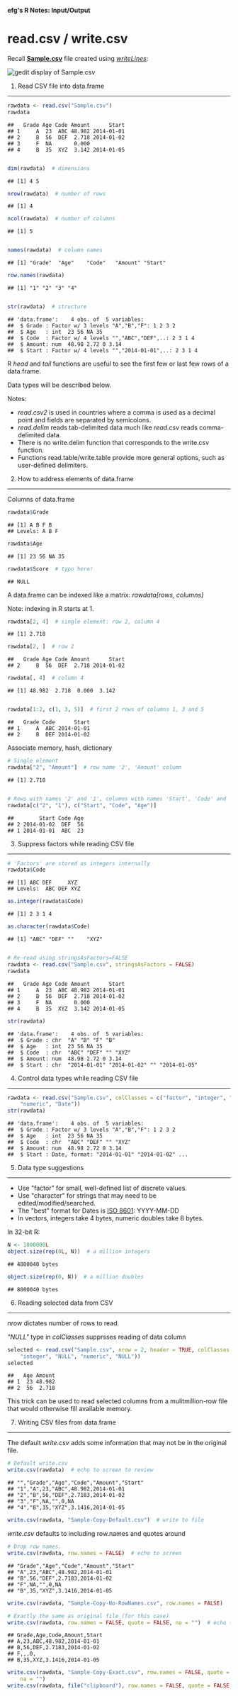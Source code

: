 **efg's R Notes:  Input/Output**

read.csv / write.csv
====================

Recall [**Sample.csv**](../../input-output/writelines-readLines/Sample.csv) file created using [*writeLines*](../../input-output/writeLines-readLines/index.html):

![gedit display of Sample.csv](../../input-output/writeLines-readLines/Sample-CSV-Gedit.jpg)

1. Read CSV file into data.frame
--------------------------------


```r
rawdata <- read.csv("Sample.csv")
rawdata
```

```
##   Grade Age Code Amount      Start
## 1     A  23  ABC 48.982 2014-01-01
## 2     B  56  DEF  2.718 2014-01-02
## 3     F  NA       0.000           
## 4     B  35  XYZ  3.142 2014-01-05
```

```r

dim(rawdata)  # dimensions
```

```
## [1] 4 5
```

```r
nrow(rawdata)  # number of rows
```

```
## [1] 4
```

```r
ncol(rawdata)  # number of columns
```

```
## [1] 5
```

```r

names(rawdata)  # column names
```

```
## [1] "Grade"  "Age"    "Code"   "Amount" "Start"
```

```r
row.names(rawdata)
```

```
## [1] "1" "2" "3" "4"
```

```r

str(rawdata)  # structure
```

```
## 'data.frame':	4 obs. of  5 variables:
##  $ Grade : Factor w/ 3 levels "A","B","F": 1 2 3 2
##  $ Age   : int  23 56 NA 35
##  $ Code  : Factor w/ 4 levels "","ABC","DEF",..: 2 3 1 4
##  $ Amount: num  48.98 2.72 0 3.14
##  $ Start : Factor w/ 4 levels "","2014-01-01",..: 2 3 1 4
```


R *head* and *tail* functions are useful to see the first few or last few rows of a data.frame.

Data types will be described below.

Notes:
* *read.csv2* is used in countries where a comma is used as a decimal point and fields are separated by semicolons. 
* *read.delim* reads tab-delimited data much like *read.csv* reads comma-delimited data.
* There is no write.delim function that corresponds to the write.csv function.  
* Functions read.table/write.table provide more general options, such as user-defined delimiters. 

2.  How to address elements of data.frame
-----------------------------------------

Columns of data.frame


```r
rawdata$Grade
```

```
## [1] A B F B
## Levels: A B F
```

```r
rawdata$Age
```

```
## [1] 23 56 NA 35
```

```r
rawdata$Score  # typo here!
```

```
## NULL
```


A data.frame can be indexed like a matrix:  *rawdata[rows, columns]*

Note:  indexing in R starts at 1.

```r
rawdata[2, 4]  # single element: row 2, column 4
```

```
## [1] 2.718
```

```r
rawdata[2, ]  # row 2
```

```
##   Grade Age Code Amount      Start
## 2     B  56  DEF  2.718 2014-01-02
```

```r
rawdata[, 4]  # column 4
```

```
## [1] 48.982  2.718  0.000  3.142
```

```r

rawdata[1:2, c(1, 3, 5)]  # first 2 rows of columns 1, 3 and 5
```

```
##   Grade Code      Start
## 1     A  ABC 2014-01-01
## 2     B  DEF 2014-01-02
```


Associate memory, hash, dictionary


```r
# Single element
rawdata["2", "Amount"]  # row name '2', 'Amount' column
```

```
## [1] 2.718
```

```r

# Rows with names '2' and '1', columns with names 'Start', 'Code' and 'Age'
rawdata[c("2", "1"), c("Start", "Code", "Age")]
```

```
##        Start Code Age
## 2 2014-01-02  DEF  56
## 1 2014-01-01  ABC  23
```


3.  Suppress factors while reading CSV file
-------------------------------------------


```r
# 'Factors' are stored as integers internally
rawdata$Code
```

```
## [1] ABC DEF     XYZ
## Levels:  ABC DEF XYZ
```

```r
as.integer(rawdata$Code)
```

```
## [1] 2 3 1 4
```

```r
as.character(rawdata$Code)
```

```
## [1] "ABC" "DEF" ""    "XYZ"
```

```r

# Re-read using stringsAsFactors=FALSE
rawdata <- read.csv("Sample.csv", stringsAsFactors = FALSE)
rawdata
```

```
##   Grade Age Code Amount      Start
## 1     A  23  ABC 48.982 2014-01-01
## 2     B  56  DEF  2.718 2014-01-02
## 3     F  NA       0.000           
## 4     B  35  XYZ  3.142 2014-01-05
```

```r
str(rawdata)
```

```
## 'data.frame':	4 obs. of  5 variables:
##  $ Grade : chr  "A" "B" "F" "B"
##  $ Age   : int  23 56 NA 35
##  $ Code  : chr  "ABC" "DEF" "" "XYZ"
##  $ Amount: num  48.98 2.72 0 3.14
##  $ Start : chr  "2014-01-01" "2014-01-02" "" "2014-01-05"
```


4.  Control data types while reading CSV file
---------------------------------------------


```r
rawdata <- read.csv("Sample.csv", colClasses = c("factor", "integer", "character", 
    "numeric", "Date"))
str(rawdata)
```

```
## 'data.frame':	4 obs. of  5 variables:
##  $ Grade : Factor w/ 3 levels "A","B","F": 1 2 3 2
##  $ Age   : int  23 56 NA 35
##  $ Code  : chr  "ABC" "DEF" "" "XYZ"
##  $ Amount: num  48.98 2.72 0 3.14
##  $ Start : Date, format: "2014-01-01" "2014-01-02" ...
```


5.  Data type suggestions
-------------------------

* Use "factor" for small, well-defined list of discrete values.
* Use "character" for strings that may need to be edited/modified/searched.
* The "best" format for Dates is [ISO 8601](http://en.wikipedia.org/wiki/ISO_8601):  YYYY-MM-DD
* In vectors, integers take 4 bytes, numeric doubles take 8 bytes.

In 32-bit R:


```r
N <- 1000000L
object.size(rep(0L, N))  # a million integers
```

```
## 4000040 bytes
```

```r
object.size(rep(0, N))  # a million doubles
```

```
## 8000040 bytes
```


6.  Reading selected data from CSV
----------------------------------

*nrow* dictates number of rows to read.

*"NULL"* type in *colClasses* supprsses reading of data column


```r
selected <- read.csv("Sample.csv", nrow = 2, header = TRUE, colClasses = c("NULL", 
    "integer", "NULL", "numeric", "NULL"))
selected
```

```
##   Age Amount
## 1  23 48.982
## 2  56  2.718
```


This trick can be used to read selected columns from a mulitmillion-row file that would otherwise fill available memory.

7.  Writing CSV files from data.frame
------------------------------------

The default *write.csv* adds some information that may not be in the original file.


```r
# Default write.csv
write.csv(rawdata)  # echo to screen to review
```

```
## "","Grade","Age","Code","Amount","Start"
## "1","A",23,"ABC",48.982,2014-01-01
## "2","B",56,"DEF",2.7183,2014-01-02
## "3","F",NA,"",0,NA
## "4","B",35,"XYZ",3.1416,2014-01-05
```

```r
write.csv(rawdata, "Sample-Copy-Default.csv")  # write to file
```

*write.csv* defaults to including row.names and quotes around


```r
# Drop row names.
write.csv(rawdata, row.names = FALSE)  # echo to screen
```

```
## "Grade","Age","Code","Amount","Start"
## "A",23,"ABC",48.982,2014-01-01
## "B",56,"DEF",2.7183,2014-01-02
## "F",NA,"",0,NA
## "B",35,"XYZ",3.1416,2014-01-05
```

```r
write.csv(rawdata, "Sample-Copy-No-RowNames.csv", row.names = FALSE)

# Exactly the same as original file (for this case)
write.csv(rawdata, row.names = FALSE, quote = FALSE, na = "")  # echo to screen
```

```
## Grade,Age,Code,Amount,Start
## A,23,ABC,48.982,2014-01-01
## B,56,DEF,2.7183,2014-01-02
## F,,,0,
## B,35,XYZ,3.1416,2014-01-05
```

```r
write.csv(rawdata, "Sample-Copy-Exact.csv", row.names = FALSE, quote = FALSE, 
    na = "")
write.csv(rawdata, file("clipboard"), row.names = FALSE, quote = FALSE, na = "")  # Write to clipboard
```


